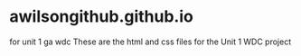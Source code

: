 # awilsongithub.github.io
for unit 1 ga wdc
These are the html and css files for the Unit 1 WDC project
